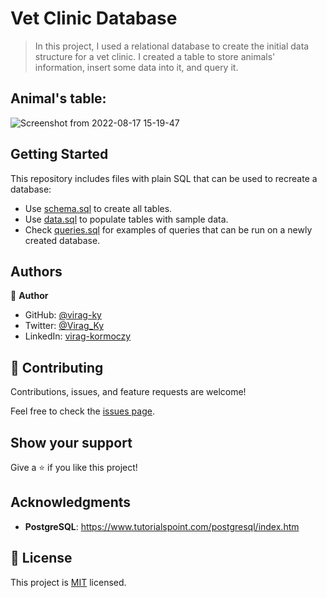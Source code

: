 # Vet Clinic Database

> In this project, I used a relational database to create the initial data structure for a vet clinic. I created a table to store animals' information, insert some data into it, and query it.

## Animal's table:
![Screenshot from 2022-08-17 15-19-47](https://user-images.githubusercontent.com/79658534/185158814-f26cd573-d1a5-4979-a459-1483e4039b01.png)



## Getting Started

This repository includes files with plain SQL that can be used to recreate a database:

- Use [schema.sql](./schema.sql) to create all tables.
- Use [data.sql](./data.sql) to populate tables with sample data.
- Check [queries.sql](./queries.sql) for examples of queries that can be run on a newly created database.


## Authors

👤 **Author**

- GitHub: [@virag-ky](https://github.com/virag-ky)
- Twitter: [@Virag_Ky](https://twitter.com/Virag_Ky)
- LinkedIn: [virag-kormoczy](https://linkedin.com/in/virag-kormoczy)

## 🤝 Contributing

Contributions, issues, and feature requests are welcome!

Feel free to check the [issues page](../../issues/).

## Show your support

Give a ⭐️ if you like this project!

## Acknowledgments

- **PostgreSQL**: https://www.tutorialspoint.com/postgresql/index.htm

## 📝 License

This project is [MIT](./MIT.md) licensed.
